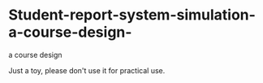 # Student-report-system-simulation-a-course-design-
a course design

Just a toy, please don't use it for practical use.

